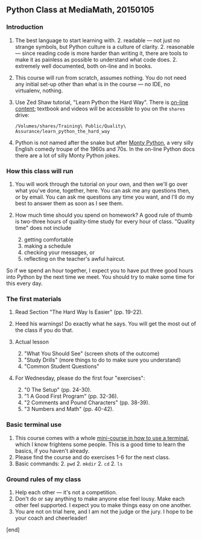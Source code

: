 ## Python Class at MediaMath, 20150105

### Introduction

 1. The best language to start learning with.
    2. readable — not just no strange symbols, but Python culture is a culture of clarity.
    2. reasonable — since reading code is more harder than writing it, there are tools to make it as painless as possible to understand what code does.
    2. extremely well documented, both on-line and in books.
 1. This course will run from scratch, assumes nothing. You do not need any initial set-up other than what is in the course — no IDE, no virtualenv, nothing.
 1. Use Zed Shaw tutorial, "Learn Python the Hard Way". There is [on-line content](http://learnpythonthehardway.org/book/); textbook and videos will be accessible to you on the `shares` drive: 
 
        /Volumes/shares/Training\ Public/Quality\ Assurance/learn_python_the_hard_way

 1. Python is not named after the snake but after [Monty Python](https://www.youtube.com/watch?v=rbEIX1giTho), a very silly English comedy troupe of the 1960s and 70s. In the on-line Python docs there are a lot of silly Monty Python jokes.

### How this class will run

 1. You will work through the tutorial on your own, and then we'll go over what you've done, together, here. You can ask me any questions then, or by email. You can ask me questions any time you want, and I'll do my best to answer them as soon as I see them.
 1. How much time should you spend on homework? A good rule of thumb is two-three hours of quality-time study for every hour of class. "Quality time" does not include 
 
    2. getting comfortable
    2. making a schedule
    2. checking your messages, or 
    2. reflecting on the teacher's awful haircut.

   So if we spend an hour together, I expect you to have put three good hours into Python by the next time we meet. You should try to make some time for this every day. 

### The first materials

 1. Read Section "The Hard Way Is Easier" (pp. 19-22). 
 1. Heed his warnings! Do exactly what he says. You will get the most out of the class if you do that.
 1. Actual lesson

    2. "What You Should See" (screen shots of the outcome)
    2. "Study Drills" (more things to do to make sure you understand)
    2. "Common Student Questions"
 1. For Wednesday, please do the first four "exercises":
 
    2. "0 The Setup" (pp. 24-30).
    2. "1 A Good First Program" (pp. 32-36).
    2. "2 Comments and Pound Characters" (pp. 38-39).
    2. "3 Numbers and Math" (pp. 40-42).

### Basic terminal use

 1. This course comes with a whole [mini-course in how to use a terminal](http://learnpythonthehardway.org/book/appendixa.html), which I know frightens some people. This is a good time to learn the basics, if you haven't already.
 1. Please find the course and do exercises 1-6 for the next class.
 1. Basic commands:
    2. `pwd`
    2. `mkdir`
    2. `cd`
    2. `ls`

### Ground rules of my class

 1. Help each other — it's not a competition.
 1. Don't do or say anything to make anyone else feel lousy. Make each other feel supported. I expect you to make things easy on one another.
 1. You are not on trial here, and I am not the judge or the jury. I hope to be your coach and cheerleader!

[end]